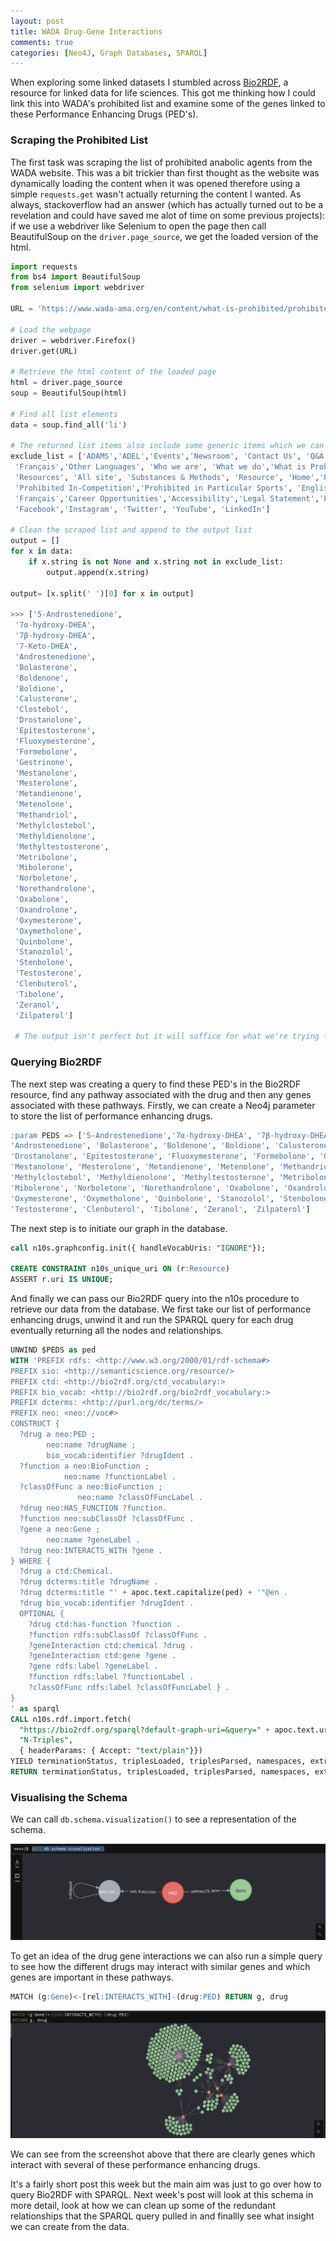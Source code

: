 ```yaml
---
layout: post
title: WADA Drug-Gene Interactions
comments: true
categories: [Neo4J, Graph Databases, SPARQL]
---
```


When exploring some linked datasets I stumbled across [Bio2RDF](https://bio2rdf.org/), a resource for linked data for life sciences. This got me thinking how I could link this into WADA's prohibited list and examine some of the genes linked to these Performance Enhancing Drugs (PED's).  

### Scraping the Prohibited List

The first task was scraping the list of prohibited anabolic agents from the WADA website. This was a bit trickier than first thought as the website was dynamically loading the content when it was opened therefore using a simple `requests.get` wasn't actually returning the content I wanted. As always, stackoverflow had an answer (which has actually turned out to be a revelation and could have saved me alot of time on some previous projects): if we use a webdriver like Selenium to open the page then call BeautifulSoup on the `driver.page_source`, we get the loaded version of the html.

```python 
import requests
from bs4 import BeautifulSoup
from selenium import webdriver

URL = 'https://www.wada-ama.org/en/content/what-is-prohibited/prohibited-at-all-times/peptide-hormones-growth-factors-related-substances-and-mimetics'

# Load the webpage 
driver = webdriver.Firefox()
driver.get(URL)

# Retrieve the html content of the loaded page
html = driver.page_source
soup = BeautifulSoup(html)

# Find all list elements
data = soup.find_all('li')

# The returned list items also include some generic items which we can exclude
exclude_list = ['ADAMS','ADEL','Events','Newsroom', 'Contact Us', 'Q&A', 'English',
 'Français','Other Languages', 'Who we are', 'What we do','What is Prohibited',
 'Resources', 'All site', 'Substances & Methods', 'Resource', 'Home','Prohibited at All Times',
 'Prohibited In-Competition','Prohibited in Particular Sports', 'English','Español',
 'Français','Career Opportunities','Accessibility','Legal Statement','Privacy Policy','Site Map',
 'Facebook','Instagram', 'Twitter', 'YouTube', 'LinkedIn']

# Clean the scraped list and append to the output list
output = []
for x in data:
    if x.string is not None and x.string not in exclude_list:
        output.append(x.string)

output= [x.split(' ')[0] for x in output]

>>> ['5-Androstenedione',
 '7α-hydroxy-DHEA',
 '7β-hydroxy-DHEA',
 '7-Keto-DHEA',
 'Androstenedione',
 'Bolasterone',
 'Boldenone',
 'Boldione',
 'Calusterone',
 'Clostebol',
 'Drostanolone',
 'Epitestosterone',
 'Fluoxymesterone',
 'Formebolone',
 'Gestrinone',
 'Mestanolone',
 'Mesterolone',
 'Metandienone',
 'Metenolone',
 'Methandriol',
 'Methylclostebol',
 'Methyldienolone',
 'Methyltestosterone',
 'Metribolone',
 'Mibolerone',
 'Norboletone',
 'Norethandrolone',
 'Oxabolone',
 'Oxandrolone',
 'Oxymesterone',
 'Oxymetholone',
 'Quinbolone',
 'Stanozolol',
 'Stenbolone',
 'Testosterone',
 'Clenbuterol',
 'Tibolone',
 'Zeranol',
 'Zilpaterol']

 # The output isn't perfect but it will suffice for what we're trying to do
 ``` 

### Querying Bio2RDF

 The next step was creating a query to find these PED's in the Bio2RDF resource, find any pathway associated with the drug and then any genes associated with these pathways. Firstly, we can create a Neo4j parameter to store the list of performance enhancing drugs.  

 ```sql 
:param PEDS => ['5-Androstenedione','7α-hydroxy-DHEA', '7β-hydroxy-DHEA','7-Keto-DHEA',
 'Androstenedione', 'Bolasterone', 'Boldenone', 'Boldione', 'Calusterone', 'Clostebol',
 'Drostanolone', 'Epitestosterone', 'Fluoxymesterone', 'Formebolone', 'Gestrinone',
 'Mestanolone', 'Mesterolone', 'Metandienone', 'Metenolone', 'Methandriol',
 'Methylclostebol', 'Methyldienolone', 'Methyltestosterone', 'Metribolone',
 'Mibolerone', 'Norboletone', 'Norethandrolone', 'Oxabolone', 'Oxandrolone',
 'Oxymesterone', 'Oxymetholone', 'Quinbolone', 'Stanozolol', 'Stenbolone',
 'Testosterone', 'Clenbuterol', 'Tibolone', 'Zeranol', 'Zilpaterol'] 
 ``` 

 The next step is to initiate our graph in the database.  

 ```sql 
call n10s.graphconfig.init({ handleVocabUris: "IGNORE"});

CREATE CONSTRAINT n10s_unique_uri ON (r:Resource)
ASSERT r.uri IS UNIQUE;
``` 

And finally we can pass our Bio2RDF query into the n10s procedure to retrieve our data from the database. We first take our list of performance enhancing drugs, unwind it and run the SPARQL query for each drug eventually returning all the nodes and relationships. 


```sql 
UNWIND $PEDS as ped
WITH 'PREFIX rdfs: <http://www.w3.org/2000/01/rdf-schema#> 
PREFIX sio: <http://semanticscience.org/resource/>
PREFIX ctd: <http://bio2rdf.org/ctd_vocabulary:>
PREFIX bio_vocab: <http://bio2rdf.org/bio2rdf_vocabulary:>
PREFIX dcterms: <http://purl.org/dc/terms/>
PREFIX neo: <neo://voc#>
CONSTRUCT {
  ?drug a neo:PED ;
        neo:name ?drugName ;
        bio_vocab:identifier ?drugIdent .
  ?function a neo:BioFunction ;
            neo:name ?functionLabel .
  ?classOfFunc a neo:BioFunction ;
               neo:name ?classOfFuncLabel .
  ?drug neo:HAS_FUNCTION ?function.
  ?function neo:subClassOf ?classOfFunc .
  ?gene a neo:Gene ;
        neo:name ?geneLabel .
  ?drug neo:INTERACTS_WITH ?gene .
} WHERE {
  ?drug a ctd:Chemical.
  ?drug dcterms:title ?drugName .
  ?drug dcterms:title "' + apoc.text.capitalize(ped) + '"@en .
  ?drug bio_vocab:identifier ?drugIdent .
  OPTIONAL {
    ?drug ctd:has-function ?function .
    ?function rdfs:subClassOf ?classOfFunc .
    ?geneInteraction ctd:chemical ?drug .
    ?geneInteraction ctd:gene ?gene .
    ?gene rdfs:label ?geneLabel .
    ?function rdfs:label ?functionLabel .
    ?classOfFunc rdfs:label ?classOfFuncLabel } .
}
' as sparql
CALL n10s.rdf.import.fetch(
  "https://bio2rdf.org/sparql?default-graph-uri=&query=" + apoc.text.urlencode(sparql),
  "N-Triples",
  { headerParams: { Accept: "text/plain"}})
YIELD terminationStatus, triplesLoaded, triplesParsed, namespaces, extraInfo
RETURN terminationStatus, triplesLoaded, triplesParsed, namespaces, extraInfo
```

### Visualising the Schema 

We can call `db.schema.visualization()` to see a representation of the schema.

![](/images/wada-schema.png) 

To get an idea of the drug gene interactions we can also run a simple query to see how the different drugs may interact with similar genes and which genes are important in these pathways.  

```sql  
MATCH (g:Gene)<-[rel:INTERACTS_WITH]-(drug:PED) RETURN g, drug
``` 

![](/images/wada-drug-gene.png)

We can see from the screenshot above that there are clearly genes which interact with several of these performance enhancing drugs.

It's a fairly short post this week but the main aim was just to go over how to query Bio2RDF with SPARQL. Next week's post will look at this schema in more detail, look at how we can clean up some of the redundant relationships that the SPARQL query pulled in and finallly see what insight we can create from the data. 
